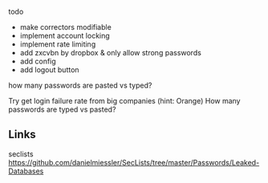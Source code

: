 todo

* make correctors modifiable
* implement account locking
* implement rate limiting
* add zxcvbn by dropbox & only allow strong passwords
* add config
* add logout button

how many passwords are pasted vs typed?

Try get login failure rate from big companies (hint: Orange)
How many passwords are typed vs pasted?

## Links
seclists https://github.com/danielmiessler/SecLists/tree/master/Passwords/Leaked-Databases